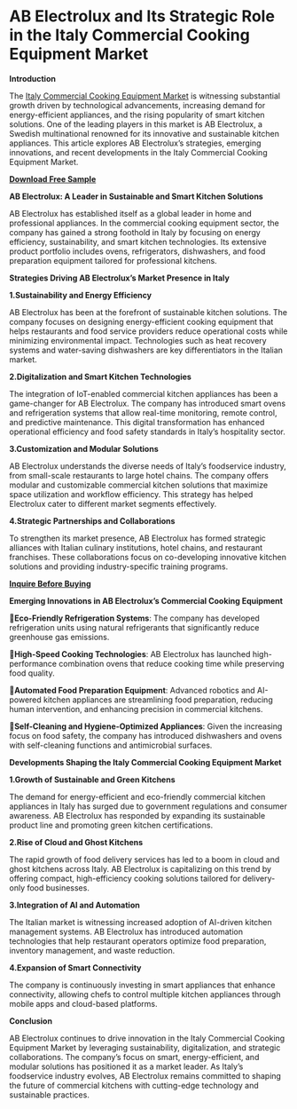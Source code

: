 # AB Electrolux and Its Strategic Role in the Italy Commercial Cooking Equipment Market

**Introduction**

The [Italy Commercial Cooking Equipment Market](https://www.nextmsc.com/report/italy-commercial-cooking-equipment-market-rc2942) is witnessing substantial growth driven by technological advancements, increasing demand for energy-efficient appliances, and the rising popularity of smart kitchen solutions. One of the leading players in this market is AB Electrolux, a Swedish multinational renowned for its innovative and sustainable kitchen appliances. This article explores AB Electrolux’s strategies, emerging innovations, and recent developments in the Italy Commercial Cooking Equipment Market.

[**Download Free Sample**](https://www.nextmsc.com/italy-commercial-cooking-equipment-market-rc2942/request-sample)

**AB Electrolux: A Leader in Sustainable and Smart Kitchen Solutions**

AB Electrolux has established itself as a global leader in home and professional appliances. In the commercial cooking equipment sector, the company has gained a strong foothold in Italy by focusing on energy efficiency, sustainability, and smart kitchen technologies. Its extensive product portfolio includes ovens, refrigerators, dishwashers, and food preparation equipment tailored for professional kitchens.

**Strategies Driving AB Electrolux’s Market Presence in Italy**

**1.Sustainability and Energy Efficiency**

AB Electrolux has been at the forefront of sustainable kitchen solutions. The company focuses on designing energy-efficient cooking equipment that helps restaurants and food service providers reduce operational costs while minimizing environmental impact. Technologies such as heat recovery systems and water-saving dishwashers are key differentiators in the Italian market.

**2.Digitalization and Smart Kitchen Technologies**

The integration of IoT-enabled commercial kitchen appliances has been a game-changer for AB Electrolux. The company has introduced smart ovens and refrigeration systems that allow real-time monitoring, remote control, and predictive maintenance. This digital transformation has enhanced operational efficiency and food safety standards in Italy’s hospitality sector.

**3.Customization and Modular Solutions**

AB Electrolux understands the diverse needs of Italy’s foodservice industry, from small-scale restaurants to large hotel chains. The company offers modular and customizable commercial kitchen solutions that maximize space utilization and workflow efficiency. This strategy has helped Electrolux cater to different market segments effectively.

**4.Strategic Partnerships and Collaborations**

To strengthen its market presence, AB Electrolux has formed strategic alliances with Italian culinary institutions, hotel chains, and restaurant franchises. These collaborations focus on co-developing innovative kitchen solutions and providing industry-specific training programs.

[**Inquire Before Buying**](https://www.nextmsc.com/italy-commercial-cooking-equipment-market-rc2942/inquire-before-buying)

**Emerging Innovations in AB Electrolux’s Commercial Cooking Equipment**

**Eco-Friendly Refrigeration Systems**: The company has developed refrigeration units using natural refrigerants that significantly reduce greenhouse gas emissions.

**High-Speed Cooking Technologies**: AB Electrolux has launched high-performance combination ovens that reduce cooking time while preserving food quality.

**Automated Food Preparation Equipment**: Advanced robotics and AI-powered kitchen appliances are streamlining food preparation, reducing human intervention, and enhancing precision in commercial kitchens.

**Self-Cleaning and Hygiene-Optimized Appliances**: Given the increasing focus on food safety, the company has introduced dishwashers and ovens with self-cleaning functions and antimicrobial surfaces.

**Developments Shaping the Italy Commercial Cooking Equipment Market**

**1.Growth of Sustainable and Green Kitchens**

The demand for energy-efficient and eco-friendly commercial kitchen appliances in Italy has surged due to government regulations and consumer awareness. AB Electrolux has responded by expanding its sustainable product line and promoting green kitchen certifications.

**2.Rise of Cloud and Ghost Kitchens**

The rapid growth of food delivery services has led to a boom in cloud and ghost kitchens across Italy. AB Electrolux is capitalizing on this trend by offering compact, high-efficiency cooking solutions tailored for delivery-only food businesses.

**3.Integration of AI and Automation**

The Italian market is witnessing increased adoption of AI-driven kitchen management systems. AB Electrolux has introduced automation technologies that help restaurant operators optimize food preparation, inventory management, and waste reduction.

**4.Expansion of Smart Connectivity**

The company is continuously investing in smart appliances that enhance connectivity, allowing chefs to control multiple kitchen appliances through mobile apps and cloud-based platforms.

**Conclusion** 

AB Electrolux continues to drive innovation in the Italy Commercial Cooking Equipment Market by leveraging sustainability, digitalization, and strategic collaborations. The company’s focus on smart, energy-efficient, and modular solutions has positioned it as a market leader. As Italy’s foodservice industry evolves, AB Electrolux remains committed to shaping the future of commercial kitchens with cutting-edge technology and sustainable practices.
